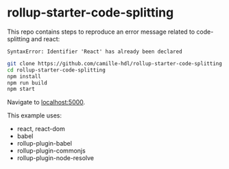 # rollup-starter-code-splitting

This repo contains steps to reproduce an error message related to code-splitting and react:  

`SyntaxError: Identifier 'React' has already been declared`


```bash
git clone https://github.com/camille-hdl/rollup-starter-code-splitting
cd rollup-starter-code-splitting
npm install
npm run build
npm start
```

Navigate to [localhost:5000](http://localhost:5000).

This example uses:

* react, react-dom
* babel
* rollup-plugin-babel
* rollup-plugin-commonjs
* rollup-plugin-node-resolve
